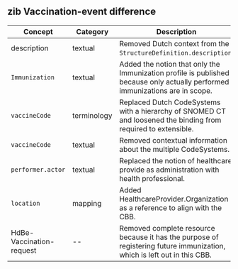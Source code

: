 ## zib Vaccination-event difference

| Concept         | Category          | Description                             | 
|-----------------|-------------------|-----------------------------------------|
| description | textual | Removed Dutch context from the `StructureDefinition.description`. |
|`Immunization` | textual | Added the notion that only the Immunization profile is published because only actually performed immunizations are in scope. |
| `vaccineCode` | terminology | Replaced Dutch CodeSystems with a hierarchy of SNOMED CT and loosened the binding from required to extensible. |
| `vaccineCode` | textual | Removed contextual information about the multiple CodeSystems. |
| `performer.actor` | textual | Replaced the notion of healthcare provide as administration with health professional. | 
| `location` | mapping | Added HealthcareProvider.Organization as a reference to align with the CBB. | 
| HdBe-Vaccination-request | -- | Removed complete resource because it has the purpose of registering future immunization, which is left out in this CBB. |